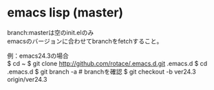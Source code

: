# emacs lisp (master)
branch:masterは空のinit.elのみ  
emacsのバージョンに合わせてbranchをfetchすること。  
  
例：emacs24.3の場合  
    $ cd ~
    $ git clone http://github.com/rotace/.emacs.d.git  .emacs.d
    $ cd .emacs.d
    $ git branch -a				# branchを確認
    $ git checkout -b ver24.3 origin/ver24.3
